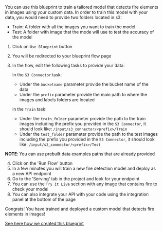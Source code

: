 You can use this blueprint to train a tailored model that detects fire elements in images using your custom data.
In order to train this model with your data, you would need to provide two folders located in s3:
- Train: A folder with all the images you want to train the model
- Test: A folder with image that the mode will use to test the accuracy of the model
1. Click on `Use Blueprint` button
2. You will be redirected to your blueprint flow page
3. In the flow, edit the following tasks to provide your data:

   In the `S3 Connector` task:
    * Under the `bucketname` parameter provide the bucket name of the data
    * Under the `prefix` parameter provide the main path to where the images and labels folders are located

   In the `Train` task:
    *  Under the `train_folder` parameter provide the path to the train images including the prefix you provided in the `S3 Connector`, it should look like:
       `/input/s3_connector/<prefix>/Train`
    *  Under the `test_folder` parameter provide the path to the test images including the prefix you provided in the `S3 Connector`, it should look like:
       `/input/s3_connector/<prefix>/Test`

**NOTE**: You can use prebuilt data examples paths that are already provided

4. Click on the 'Run Flow' button
5. In a few minutes you will train a new fire detection model and deploy as a new API endpoint
6. Go to the 'Serving' tab in the project and look for your endpoint
7. You can use the `Try it Live` section with any image that contains fire to check your model
8. You can also integrate your API with your code using the integration panel at the bottom of the page

Congrats! You have trained and deployed a custom model that detects fire elements in images!

[See here how we created this blueprint](https://github.com/cnvrg/Blueprints/tree/main/Fire%20Detection)
